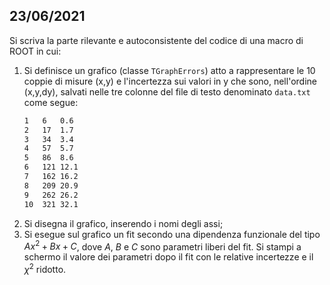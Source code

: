 ## 23/06/2021

Si scriva la parte rilevante e autoconsistente del codice di una macro di ROOT in cui:

1. Si definisce un grafico (classe `TGraphErrors`) atto a rappresentare le 10 coppie di misure (x,y) e l'incertezza sui valori in y che sono, nell'ordine (x,y,dy), salvati nelle tre colonne del file di testo denominato `data.txt` come segue:
    ```txt
    1	6	0.6
    2	17	1.7
    3	34	3.4
    4	57	5.7
    5	86	8.6
    6	121	12.1
    7	162	16.2
    8	209	20.9
    9	262	26.2
    10	321	32.1
    ```
2. Si disegna il grafico, inserendo i nomi degli assi;
3. Si esegue sul grafico un fit secondo una dipendenza funzionale del tipo $Ax^2 + Bx + C$, dove $A$, $B$ e $C$ sono parametri liberi del fit. Si stampi a schermo il valore dei parametri dopo il fit con le relative incertezze e il $\chi ^2$ ridotto.

